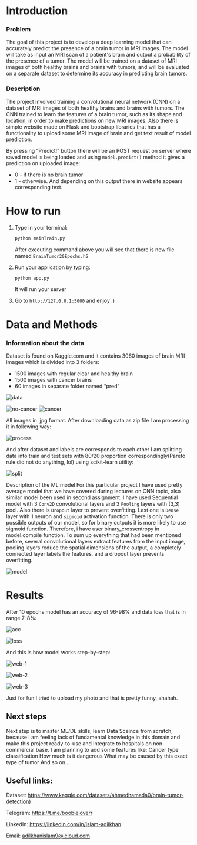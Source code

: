# Introduction

### Problem

The goal of this project is to develop a deep learning model that can accurately predict the presence of a brain tumor in MRI images. The model will take as input an MRI scan of a patient's brain and output a probability of the presence of a tumor. The model will be trained on a dataset of MRI images of both healthy brains and brains with tumors, and will be evaluated on a separate dataset to determine its accuracy in predicting brain tumors.


### Description
The project involved training a convolutional neural network (CNN) on a dataset of MRI images of both healthy brains and brains with tumors. The CNN trained to learn the features of a brain tumor, such as its shape and location, in order to make predictions on new MRI images. Also there is simple website made on Flask and bootstrap libraries that has a functionality to upload some MRI image of brain and get text result of model prediction.

By pressing “Predict!” button there will be an POST request on server where saved model is being loaded and using `model.predict()` method it gives a prediction on uploaded image:

- 0 - if there is no brain tumor
- 1 - otherwise.
And depending on this output there in website appears corresponding text.


# How to run

1. Type in your terminal:

   ```bash
   python mainTrain.py
   ```

   After executing command above you will see that there is new file named `BrainTumor20Epochs.h5`


2. Run your application by typing:

   ```bash
   python app.py
   ```
   It will run your server

3. Go to `http://127.0.0.1:5000` and enjoy :)

# Data and Methods

### Information about the data

Dataset is found on Kaggle.com and it contains 3060 images of brain MRI images which is divided into 3 folders:

- 1500 images with regular clear and healthy brain
- 1500 images with cancer brains
- 60 images in separate folder named “pred”

![data](readme/data-diagram.png)

![no-cancer](readme/no-cancer-image.jpg)
![cancer](readme/cancer-image.jpg)

All images in .jpg format.
After downloading data as zip file I am processing it in following way:

![process](readme/data-process.png)

And after dataset and labels are corresponds to each other I am splitting data into train and test sets with 80/20 proportion correspondingly(Pareto rule did not do anything, lol) using scikit-learn utility:

![split](readme/divide.png)

Description of the ML model
For this particular project I have used pretty average model that we have covered during lectures on CNN topic, also similar model been used in second assignment.
I have used Sequential model with 3 `Conv2D` convolutional layers and 3 `Pooling` layers with (3,3) pool. Also there is `Dropout` layer to prevent overfitting. Last one is `Dense` layer with 1 neuron and `sigmoid` activation function. There is only two possible outputs of our model, so for binary outputs it is more likely to use sigmoid function. Therefore, i have user binary_crossentropy in model.compile function.
To sum up everything that had been mentioned before, several convolutional layers extract features from the input image, pooling layers reduce the spatial dimensions of the output, a completely connected layer labels the features, and a dropout layer prevents overfitting.

![model](readme/model.png)

# Results

After 10 epochs model has an accuracy of 96-98% and data loss that is in range 7-8%:

![acc](readme/acc_plot.png)

![loss](readme/loss_plot.png)

And this is how model works step-by-step:

![web-1](readme/web-1.png)

![web-2](readme/web-2.png)

![web-3](readme/web-3.png)

Just for fun I tried to upload my photo and that is pretty funny, ahahah.


## Next steps

Next step is to master ML/DL skills, learn Data Sceince from scratch, because I am feeling lack of fundamental knowledge in this domain and make this project ready-to-use and integrate to hospitals on non-commercial base. I am planning to add some features like:
Cancer type classification
How much is it dangerous
What may be caused by this exact type of tumor
And so on...

## Useful links:

Dataset: https://www.kaggle.com/datasets/ahmedhamada0/brain-tumor-detection)

Telegram:
<https://t.me/boobieloverr>

LinkedIn:
<https://linkedin.com/in/islam-adilkhan>

Email:
adilkhanislam9@icloud.com
